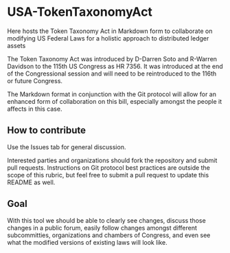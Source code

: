 # USA-TokenTaxonomyAct
Here hosts the Token Taxonomy Act in Markdown form to collaborate on modifying US Federal Laws for a holistic approach to distributed ledger assets

The Token Taxonomy Act was introduced by D-Darren Soto and R-Warren Davidson to the 115th US Congress as HR 7356. It was introduced at the end of the Congressional session and will need to be reintroduced to the 116th or future Congress.

The Markdown format in conjunction with the Git protocol will allow for an enhanced form of collaboration on this bill, especially amongst the people it affects in this case.

## How to contribute

Use the Issues tab for general discussion.

Interested parties and organizations should fork the repository and submit pull requests. Instructions on Git protocol best practices are outside the scope of this rubric, but feel free to submit a pull request to update this README as well.

## Goal

With this tool we should be able to clearly see changes, discuss those changes in a public forum, easily follow changes amongst different subcommitties, organizations and chambers of Congress, and even see what the modified versions of existing laws will look like.

